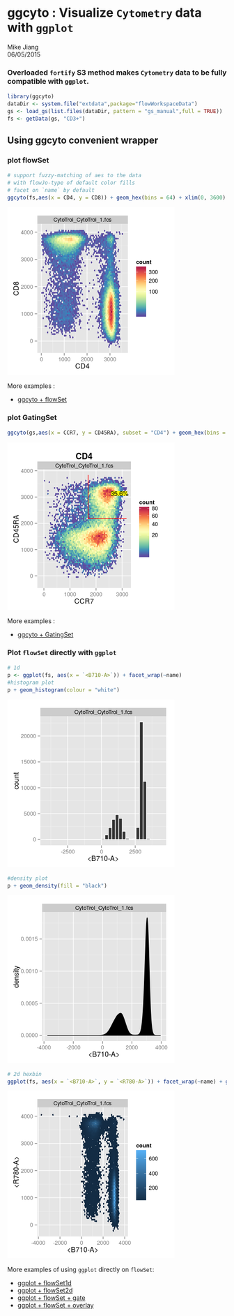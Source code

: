 # ggcyto : Visualize `Cytometry` data with `ggplot`
Mike Jiang  
06/05/2015  



### Overloaded `fortify` S3 method makes `Cytometry` data to be fully compatible with `ggplot`. 


```r
library(ggcyto)
dataDir <- system.file("extdata",package="flowWorkspaceData")
gs <- load_gs(list.files(dataDir, pattern = "gs_manual",full = TRUE))
fs <- getData(gs, "CD3+")
```

## Using **ggcyto** convenient wrapper

### plot **flowSet**

```r
# support fuzzy-matching of aes to the data
# with flowJo-type of default color fills
# facet on `name` by default
ggcyto(fs,aes(x = CD4, y = CD8)) + geom_hex(bins = 64) + xlim(0, 3600)
```

![](README_files/figure-html/unnamed-chunk-3-1.png) 

More examples :

* [ggcyto + flowSet](vignettes/ggcyto.flowSet.md)


### plot **GatingSet**

```r
ggcyto(gs,aes(x = CCR7, y = CD45RA), subset = "CD4") + geom_hex(bins = 64) + geom_gate("CD4/CCR7+ 45RA+") + geom_stats(fill = "yellow", size = 4)
```

![](README_files/figure-html/unnamed-chunk-4-1.png) 

More examples :

* [ggcyto + GatingSet](vignettes/ggcyto.GatingSet.md)

### Plot `flowSet` directly with `ggplot`

```r
# 1d
p <- ggplot(fs, aes(x = `<B710-A>`)) + facet_wrap(~name) 
#histogram plot
p + geom_histogram(colour = "white")
```

![](README_files/figure-html/unnamed-chunk-5-1.png) 

```r
#density plot
p + geom_density(fill = "black")
```

![](README_files/figure-html/unnamed-chunk-5-2.png) 

```r
# 2d hexbin
ggplot(fs, aes(x = `<B710-A>`, y = `<R780-A>`)) + facet_wrap(~name) + geom_hex(bins = 64)
```

![](README_files/figure-html/unnamed-chunk-5-3.png) 

More examples of using `ggplot` directly on `flowSet`:

* [ggplot + flowSet1d](vignettes/ggplot.flowSet.1d.md)
* [ggplot + flowSet2d](vignettes/ggplot.flowSet.2d.md)
* [ggplot + flowSet + gate](vignettes/ggplot.flowSet.gate.md)
* [ggplot + flowSet + overlay](vignettes/ggplot.flowSet.overlay.md)
